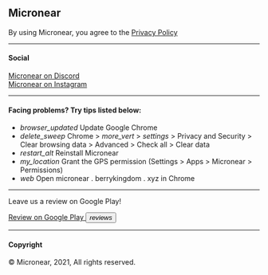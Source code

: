 <h2> Micronear </h2>
By using Micronear, you agree to the <a href="privacy.html">Privacy Policy</a>

<hr>
<h4> Social </h4>
<a href="https://discord.gg/5edwBtNrZk">Micronear on Discord</a> <br>
<a href="https://www.instagram.com/_micronear_/">Micronear on Instagram</a>

<hr>
<h4> Facing problems? Try tips listed below: </h4>

<ul class="demo-list-icon mdl-list">
  <li class="mdl-list__item">
    <span class="mdl-list__item-primary-content">
    <i class="material-icons mdl-list__item-icon">browser_updated</i>
    Update Google Chrome
  </span>
  </li>
  <li class="mdl-list__item">
    <span class="mdl-list__item-primary-content">
    <i class="material-icons mdl-list__item-icon">delete_sweep</i>
    Chrome > <i class="material-icons">more_vert</i> > <i class="material-icons">settings</i> > Privacy and Security > Clear browsing data > Advanced > Check all > Clear data
  </span>
  </li>
  <li class="mdl-list__item">
    <span class="mdl-list__item-primary-content">
    <i class="material-icons mdl-list__item-icon">restart_alt</i>
    Reinstall Micronear
  </span>
  </li>
  <li class="mdl-list__item">
    <span class="mdl-list__item-primary-content">
    <i class="material-icons mdl-list__item-icon">my_location</i>
    Grant the GPS permission (Settings > Apps > Micronear > Permissions)
  </span>
  </li>
  <li class="mdl-list__item">
    <span class="mdl-list__item-primary-content">
    <i class="material-icons mdl-list__item-icon">web</i>
    Open micronear . berrykingdom . xyz in Chrome
  </span>
  </li>
</ul>


<hr>
<p>Leave us a review on Google Play!</p>

<a href="https://play.google.com/store/apps/details?id=xyz.berrykingdom.micronear" target="_blank" class="nodecoration" id="mnpage__website">
  <span class="mdl-chip mdl-chip--deletable">
    <span class="mdl-chip__text" id="mnpage__website_text">Review on Google Play</span>
    <button type="button" class="mdl-chip__action"><i class="material-icons">reviews</i></button>
  </span>
</a>
<hr>
<h4> Copyright </h4>
<p>&copy; Micronear, 2021, All rights reserved. </p>